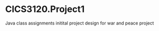 CICS3120.Project1
=================

Java class assignments
initital project design for war and peace project

